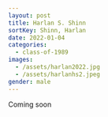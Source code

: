 ```yaml
---
layout: post
title: Harlan S. Shinn
sortKey: Shinn, Harlan
date: 2022-01-04
categories:
  - class-of-1989
images:
  - /assets/harlan2022.jpg
  - /assets/harlanhs2.jpeg
gender: male
---
```

Coming soon